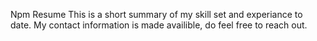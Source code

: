 Npm Resume 
This is a short summary of my skill set and experiance to date. My contact information is made availible, do feel free to reach out. 